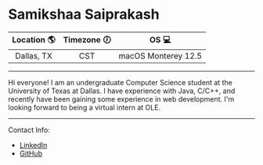 # Samikshaa Saiprakash

| Location 🌎|  Timezone 🕖 |  OS 💻             |
| :---------:| :-------:  | :--------------:  |
| Dallas, TX |    CST     |macOS Monterey 12.5|

---

Hi everyone! I am an undergraduate Computer Science student at the University of Texas at Dallas. I have experience with Java, C/C++, 
and recently have been gaining some experience in web development. I'm looking forward to being a virtual intern at OLE.

---
Contact Info:
- [LinkedIn](http://www.linkedin.com/in/samikshaa-saiprakash)
- [GitHub](https://github.com/ssamikshaa)
